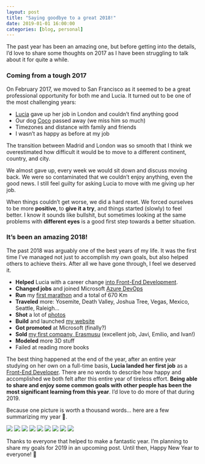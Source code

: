 ```yaml
---
layout: post
title: "Saying goodbye to a great 2018!"
date: 2019-01-01 16:00:00
categories: [blog, personal]
---
```


The past year has been an amazing one, but before getting into the details, I’d love to share some thoughts on 2017 as I have been struggling to talk about it for quite a while.

### Coming from a tough 2017

On February 2017, we moved to San Francisco as it seemed to be a great professional opportunity for both me and Lucia. It turned out to be one of the most challenging years:

- [Lucia](http://luciagm.net) gave up her job in London and couldn’t find anything good
- Our dog [Coco](https://www.instagram.com/p/BGtZevCLPL4/) passed away (we miss him so much)
- Timezones and distance with family and friends
- I wasn’t as happy as before at my job

The transition between Madrid and London was so smooth that I think we overestimated how difficult it would be to move to a different continent, country, and city.

We almost gave up, every week we would sit down and discuss moving back. We were so contaminated that we couldn’t enjoy anything, even the good news. I still feel guilty for asking Lucia to move with me giving up her job.

When things couldn’t get worse, we did a hard reset. We forced ourselves to be more **positive**, to **give it a try**, and things started (slowly) to feel better. I know it sounds like bullshit, but sometimes looking at the same problems with **different eyes** is a good first step towards a better situation.

### It’s been an amazing 2018!

The past 2018 was arguably one of the best years of my life. It was the first time I’ve managed not just to accomplish my own goals, but also helped others to achieve theirs. After all we have gone through, I feel we deserved it.

- **Helped** Lucia with a career change [into Front-End Development](https://blog.udacity.com/2018/12/lucia-gonzalez-nanodegree-powered-career-change.html).
- **Changed jobs** and joined Microsoft [Azure DevOps](https://azure.microsoft.com/en-us/services/devops/)
- **Run** my [first marathon](https://www.instagram.com/p/Bl00FpfltWM/) and a total of 670 Km
- **Traveled** more: Yosemite, Death Valley, Joshua Tree, Vegas, Mexico, Seattle, Raleigh…
- **Shot** a lot of [photos](https://500px.com/adrianmg)
- **Build** and launched [my website](http://adrianmato.com)
- **Got promoted** at Microsoft (finally?)
- **Sold** [my first company, Erasmusu](https://techcrunch.com/2018/03/12/spotahome-acquires-erasmusu/) (excellent job, Javi, Emilio, and Ivan!)
- **Modeled** more 3D stuff
- Failed at reading more books

The best thing happened at the end of the year, after an entire year studying on her own on a full-time basis, **Lucia landed her first job** as a [Front-End Developer](https://www.linkedin.com/in/lucia-gonzalez-moscoso/). There are no words to describe how happy and accomplished we both felt after this entire year of tireless effort. **Being able to share and enjoy some common goals with other people has been the most significant learning from this year**. I’d love to do more of that during 2019.

Because one picture is worth a thousand words… here are a few summarizing my year 🙂.

<img src='{{ "/assets/images/posts/2019/marathon.jpg" | relative_url }}' srcset='{{ "/assets/images/posts/2019/marathon.jpg" | relative_url }} 1x, {{ "/assets/images/posts/2019/marathon.jpg" | relative_url }} 2x'>
<img src='{{ "/assets/images/posts/2019/photos.jpg" | relative_url }}' srcset='{{ "/assets/images/posts/2019/photos.jpg" | relative_url }} 1x, {{ "/assets/images/posts/2019/photos.jpg" | relative_url }} 2x'>
<img src='{{ "/assets/images/posts/2019/friends-2.jpg" | relative_url }}' srcset='{{ "/assets/images/posts/2019/friends-2.jpg" | relative_url }} 1x, {{ "/assets/images/posts/2019/friends-2.jpg" | relative_url }} 2x'>
<img src='{{ "/assets/images/posts/2019/friends-3.jpg" | relative_url }}' srcset='{{ "/assets/images/posts/2019/friends-3.jpg" | relative_url }} 1x, {{ "/assets/images/posts/2019/friends-3.jpg" | relative_url }} 2x'>
<img src='{{ "/assets/images/posts/2019/lucia.jpg" | relative_url }}' srcset='{{ "/assets/images/posts/2019/lucia.jpg" | relative_url }} 1x, {{ "/assets/images/posts/2019/lucia.jpg" | relative_url }} 2x'>
<img src='{{ "/assets/images/posts/2019/us.jpg" | relative_url }}' srcset='{{ "/assets/images/posts/2019/us.jpg" | relative_url }} 1x, {{ "/assets/images/posts/2019/us.jpg" | relative_url }} 2x'>
<img src='{{ "/assets/images/posts/2019/me.jpg" | relative_url }}' srcset='{{ "/assets/images/posts/2019/me.jpg" | relative_url }} 1x, {{ "/assets/images/posts/2019/me.jpg" | relative_url }} 2x'>
<img src='{{ "/assets/images/posts/2019/3d.jpg" | relative_url }}' srcset='{{ "/assets/images/posts/2019/3d.jpg" | relative_url }} 1x, {{ "/assets/images/posts/2019/3d.jpg" | relative_url }} 2x'>
<img src='{{ "/assets/images/posts/2019/3d-mushroom.jpg" | relative_url }}' srcset='{{ "/assets/images/posts/2019/3d-mushroom.jpg" | relative_url }} 1x, {{ "/assets/images/posts/2019/3d-mushroom.jpg" | relative_url }} 2x'>

Thanks to everyone that helped to make a fantastic year. I’m planning to share my goals for 2019 in an upcoming post. Until then, Happy New Year to everyone! 🙂